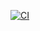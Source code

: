 [![CI](https://github.com/aeremin/friday-content-bot/actions/workflows/CI.yml/badge.svg)](https://github.com/aeremin/friday-content-bot/actions/workflows/CI.yml)
